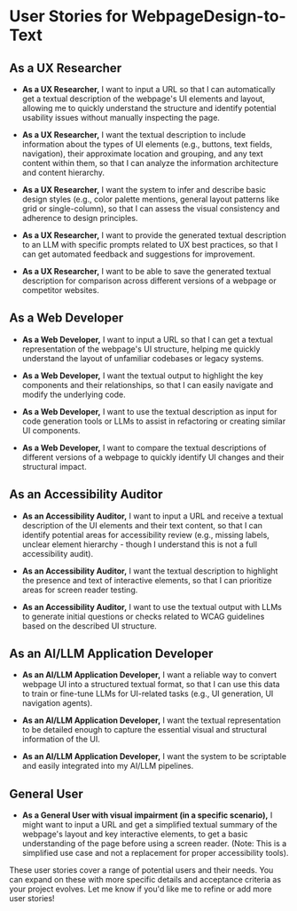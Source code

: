 # User Stories for WebpageDesign-to-Text

## As a UX Researcher

* **As a UX Researcher,** I want to input a URL so that I can automatically get a textual description of the webpage's UI elements and layout, allowing me to quickly understand the structure and identify potential usability issues without manually inspecting the page.

* **As a UX Researcher,** I want the textual description to include information about the types of UI elements (e.g., buttons, text fields, navigation), their approximate location and grouping, and any text content within them, so that I can analyze the information architecture and content hierarchy.

* **As a UX Researcher,** I want the system to infer and describe basic design styles (e.g., color palette mentions, general layout patterns like grid or single-column), so that I can assess the visual consistency and adherence to design principles.

* **As a UX Researcher,** I want to provide the generated textual description to an LLM with specific prompts related to UX best practices, so that I can get automated feedback and suggestions for improvement.

* **As a UX Researcher,** I want to be able to save the generated textual description for comparison across different versions of a webpage or competitor websites.

## As a Web Developer

* **As a Web Developer,** I want to input a URL so that I can get a textual representation of the webpage's UI structure, helping me quickly understand the layout of unfamiliar codebases or legacy systems.

* **As a Web Developer,** I want the textual output to highlight the key components and their relationships, so that I can easily navigate and modify the underlying code.

* **As a Web Developer,** I want to use the textual description as input for code generation tools or LLMs to assist in refactoring or creating similar UI components.

* **As a Web Developer,** I want to compare the textual descriptions of different versions of a webpage to quickly identify UI changes and their structural impact.

## As an Accessibility Auditor

* **As an Accessibility Auditor,** I want to input a URL and receive a textual description of the UI elements and their text content, so that I can identify potential areas for accessibility review (e.g., missing labels, unclear element hierarchy - though I understand this is not a full accessibility audit).

* **As an Accessibility Auditor,** I want the textual description to highlight the presence and text of interactive elements, so that I can prioritize areas for screen reader testing.

* **As an Accessibility Auditor,** I want to use the textual output with LLMs to generate initial questions or checks related to WCAG guidelines based on the described UI structure.

## As an AI/LLM Application Developer

* **As an AI/LLM Application Developer,** I want a reliable way to convert webpage UI into a structured textual format, so that I can use this data to train or fine-tune LLMs for UI-related tasks (e.g., UI generation, UI navigation agents).

* **As an AI/LLM Application Developer,** I want the textual representation to be detailed enough to capture the essential visual and structural information of the UI.

* **As an AI/LLM Application Developer,** I want the system to be scriptable and easily integrated into my AI/LLM pipelines.

## General User

* **As a General User with visual impairment (in a specific scenario),** I might want to input a URL and get a simplified textual summary of the webpage's layout and key interactive elements, to get a basic understanding of the page before using a screen reader. (Note: This is a simplified use case and not a replacement for proper accessibility tools).

These user stories cover a range of potential users and their needs. You can expand on these with more specific details and acceptance criteria as your project evolves. Let me know if you'd like me to refine or add more user stories!
